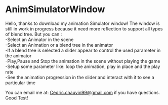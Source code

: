 # AnimSimulatorWindow

Hello, thanks to download my animation Simulator window!
The window is still in work in progress because it need more reflection to support all types of blend tree.
But you can :  
-Select an Animator in the scene  
-Select an Animation or a blend tree in the animator  
-If a blend tree is selected a slider appear to control the used parameter in the animator  
-Play,Pause and Stop the animation in the scene without playing the game  
-Setup some parameter like: loop the animation, play in place and the play rate  
-See the animation progression in the slider and interact with it to see a particular time  

You can email me at: Cedric.chauvin99@gmail.com if you have questions.
Good Test!
